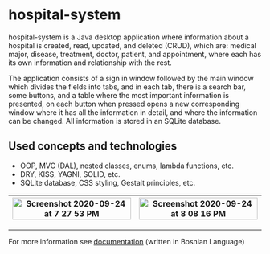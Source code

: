 # hospital-system

hospital-system is a Java desktop application where information about a hospital is created, read, updated, and deleted (CRUD), which are: medical major, disease, treatment, doctor, patient, and appointment, where each has its own information and relationship with the rest. 

The application consists of a sign in window followed by the main window which divides the fields into tabs, and in each tab, there is a search bar, some buttons, and a table where the most important information is presented, on each button when pressed opens a new corresponding window where it has all the information in detail, and where the information can be changed. All information is stored in an SQLite database.

## Used concepts and technologies
- OOP, MVC (DAL), nested classes, enums, lambda functions, etc.
- DRY, KISS, YAGNI, SOLID, etc.
- SQLite database, CSS styling, Gestalt principles, etc.

|<img width="100%" alt="Screenshot 2020-09-24 at 7 27 53 PM" src="https://user-images.githubusercontent.com/95139567/143721545-d57c791d-81f7-4646-a2f0-e1ec73159901.png">|<img width="100%" alt="Screenshot 2020-09-24 at 8 08 16 PM" src="https://user-images.githubusercontent.com/95139567/143770705-190a62e2-bd98-4c77-8a95-293b185a62f0.png">|
|-|-|

---

For more information see [documentation](https://docs.google.com/viewer?url=https://github.com/Yaly0/hospital-system/files/7621910/RPR.izvjestaj.Yahya.Aly.pdf) (written in Bosnian Language) 
